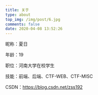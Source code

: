 ```yaml
---
title: 关于
type: about
top_img: /img/post/6.jpg
comments: false
date: 2020-04-08 13:52:26
---
```

昵称：夏日

年龄：19

职位：河南大学在校学生

技能：前端、后端、CTF-WEB、CTF-MISC

CSDN：https://blog.csdn.net/zss192